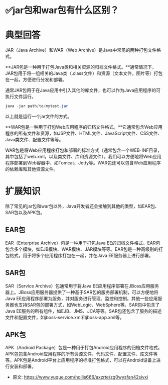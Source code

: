 # ✅jar包和war包有什么区别？
<!--page header-->

<a name="UajdT"></a>
# 典型回答

JAR（Java Archive）和WAR（Web Archive）是Java中常见的两种打包文件格式。

**JAR包是一种用于打包Java类和相关资源的归档文件格式。**通常情况下，JAR包用于将一组相关的Java类（.class文件）和资源（文本文件，图片等）打包在一起，方便进行分发和部署。

通常JAR包用于在Java应用中引入其他的库文件，也可以作为Java应用程序的可执行文件运行。

```java
java -jar path/to/mytest.jar
```

以上就是运行一个jar文件的方式。

**WAR包是一种用于打包Web应用程序的归档文件格式。**它通常包含Web应用程序的所有文件和资源，如JSP文件、HTML文件、JavaScript文件、CSS文件、Java类文件、配置文件等等。

WAR包是将Web应用程序打包和部署的标准方式（通常包含一个WEB-INF目录，其中包括了web.xml，以及类文件、库和资源文件），我们可以方便地将Web应用程序部署到Web容器中，如Tomcat、Jetty等。WAR包还可以包含Web应用程序的依赖库和其他资源文件。

<a name="erk3F"></a>
# 扩展知识

除了常见的jar包和war包以外，Java开发者还会接触到其他的类型，如EAR包、SAR包以及APK包。

<a name="BjbC9"></a>
## EAR包

EAR（Enterprise Archive）包是一种用于打包Java EE的归档文件格式。EAR包包含多个模块，如EJB模块、WAR模块、JAR模块等等。EAR包是一种高级别的打包格式，用于将多个应用程序打包在一起，并在Java EE服务器上进行部署。

<a name="JMY8s"></a>
## SAR包

SAR（Service Archive）包通常用于将Java EE应用程序部署在JBoss应用服务器上。JBoss应用服务器提供了一种基于SAR包的服务部署机制，可以方便地将Java EE应用程序部署为服务，并对服务进行管理、监控和控制。其他一些应用服务器也支持SAR包的部署方式，如WebLogic、WebSphere等。SAR包中包含了Java EE服务的所有组件，如EJB、JMS、JCA等等。SAR包还包含了服务的描述文件和配置文件，如jboss-service.xml和jboss-app.xml等。

<a name="asnwf"></a>
## APK包

APK（Android Package）包是一种用于打包Android应用程序的归档文件格式。APK包包含Android应用程序的所有资源文件、代码文件、配置文件、库文件等等。APK包是Android平台上应用程序的标准打包格式，可以在Android设备上进行安装和部署。


<!--page footer-->
- 原文: <https://www.yuque.com/hollis666/axzrte/zg0wysfan42siyxi>